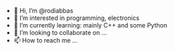 - 👋 Hi, I’m @rodiabbas
- 👀 I’m interested in programming, electronics
- 🌱 I’m currently learning: mainly C++ and some Python
- 💞️ I’m looking to collaborate on ...
- 📫 How to reach me ...

<!---
rodiabbas/rodiabbas is a ✨ special ✨ repository because its `README.md` (this file) appears on your GitHub profile.
You can click the Preview link to take a look at your changes.
--->
